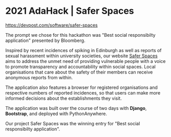 # 2021 AdaHack | Safer Spaces

https://devpost.com/software/safer-spaces

The prompt we chose for this hackathon was "Best social responsibilty application" presented by Bloomberg.

Inspired by recent incidences of spiking in Edinburgh as well as reports of sexual harassment within university societies, our website [Safer Spaces](http://sandratu.pythonanywhere.com) aims to address the unmet need of providing vulnerable people with a voice to promote transparency and accountability within social spaces. Local organisations that care about the safety of their members can receive anonymous reports from within.

The application also features a browser for registered organisations and respective numbers of reported incidences, so that users can make more informed decisions about the establishments they visit.

The application was built over the course of two days with **Django**, **Bootstrap**, and deployed with PythonAnywhere.

Our project Safer Spaces was the winning entry for "Best social responsibilty application".
